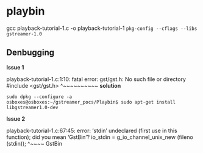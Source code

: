 # playbin 

gcc playback-tutorial-1.c -o playback-tutorial-1 `pkg-config --cflags --libs gstreamer-1.0`

## Denbugging 

**Issue 1** 

playback-tutorial-1.c:1:10: fatal error: gst/gst.h: No such file or directory
 #include <gst/gst.h>
         ^~~~~~~~~~~
**solution** 

```
sudo dpkg --configure -a
osboxes@osboxes:~/gstreamer_pocs/Playbin$ sudo apt-get install libgstreamer1.0-dev
```

**Issue 2** 

playback-tutorial-1.c:67:45: error: ‘stdin’ undeclared (first use in this function); did you mean ‘GstBin’?
   io_stdin = g_io_channel_unix_new (fileno (stdin));
                                             ^~~~~
                                             GstBin
